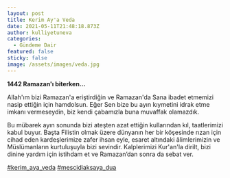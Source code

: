 ```yaml
---
layout: post
title: Kerim Ay'a Veda
date: 2021-05-11T21:48:18.873Z
author: kulliyetuneva
categories:
  - Gündeme Dair
featured: false
sticky: false
image: /assets/images/veda.jpg
---
```

<!--StartFragment-->

**1442 Ramazan'ı biterken...**

Allah'ım bizi Ramazan'a eriştirdiğin ve Ramazan'da Sana ibadet etmemizi nasip ettiğin için hamdolsun. Eğer Sen bize bu ayın kıymetini idrak etme imkanı vermeseydin, biz kendi çabamızla buna muvaffak olamazdık.

Bu mübarek ayın sonunda bizi ateşten azat ettiğin kullarından kıl, taatlerimizi kabul buyur. Başta Filistin olmak üzere dünyanın her bir köşesinde rızan için cihad eden kardeşlerimize zafer ihsan eyle, esaret altındaki âlimlerimizin ve Müslümanların kurtuluşuyla bizi sevindir. Kalplerimizi Kur'an'la dirilt, bizi dinine yardım için istihdam et ve Ramazan’dan sonra da sebat ver.

[\#kerim_aya_veda](https://www.facebook.com/hashtag/kerim_aya_veda?__eep__=6&__cft__[0]=AZVynaIorGHGKR5InJ4OK_Az0vSgu9ugzDxbhJP4GGQ9vV6TEIml5snblp2V5Otc7-hAX__U-kN69elX5P5uiPoOUksWnx9F1k9H7Or7g5VTUj7Rf1aRmMcS0rTrRulh4QA&__tn__=*NK-R) [\#mescidiaksaya_dua](https://www.facebook.com/hashtag/mescidiaksaya_dua?__eep__=6&__cft__[0]=AZVynaIorGHGKR5InJ4OK_Az0vSgu9ugzDxbhJP4GGQ9vV6TEIml5snblp2V5Otc7-hAX__U-kN69elX5P5uiPoOUksWnx9F1k9H7Or7g5VTUj7Rf1aRmMcS0rTrRulh4QA&__tn__=*NK-R)

<!--EndFragment-->